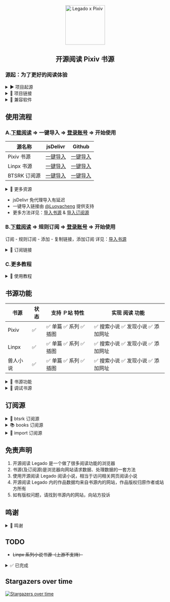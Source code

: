 <div align="center">
<img width="125" height="125" src="doc/pic/Legado-Pixiv.png" alt="Legado x Pixiv"/>

## 开源阅读 Pixiv 书源
</div>

### 源起：为了更好的阅读体验
<details><summary> ▶️ 项目起源 </summary>

- Pixiv 小说功能不够完善，阅读体验不佳
- 多数第三方 APP 没有优化小说阅读功能
- [阅读 3.0 ](https://github.com/gedoor/legado) 可以自定义书源，阅读体验较好
</details>


<details><summary> 🔗 项目链接 </summary>

### 项目链接
| 书源项目 | 链接                                          |
| ------ | -------------------------------------------- |
| 本项目　 | https://github.com/windyhusky/PixivSource    |
| 备份项目 | https://codeberg.org/DowneyRem/PixivSource   |
| TS重构版 | https://github.com/eigeen/PixivSourceProject |
</details>


<details><summary> 📖 兼容软件 </summary>

### 兼容软件
| 书源　　 | 阅读 Beta    | 源阅 Test Flight |
| ------- | ---------- | --------------- |
| 小说书源 | 3.25.0527   | 1.0 (112)       |
| 小说备用 | 3.23.0503?  | 1.0 (112)       |
- 详见：[下载阅读](./doc/Download.md)
</details>

## 使用流程
### A.[下载阅读](./doc/Download.md) => 一键导入 => [登录账号](./doc/Pixiv.md) => 开始使用
| 源名称 | jsDelivr | Github |
|------ | -------- | ------ |
| Pixiv 书源   | [一键导入](https://loyc.xyz/b/cdx.html?src=legado://import/importonline?src=https://cdn.jsdelivr.net/gh/windyhusky/PixivSource@main/pixiv.json) | [一键导入](https://loyc.xyz/b/cdx.html?src=legado://import/importonline?src=https://raw.githubusercontent.com/windyhusky/PixivSource/main/pixiv.json) |
| Linpx 书源   | [一键导入](https://loyc.xyz/b/cdx.html?src=legado://import/importonline?src=https://cdn.jsdelivr.net/gh/windyhusky/PixivSource@main/linpx.json) | [一键导入](https://loyc.xyz/b/cdx.html?src=legado://import/importonline?src=https://raw.githubusercontent.com/windyhusky/PixivSource/main/linpx.json) |
| BTSRK 订阅源 | [一键导入](https://loyc.xyz/b/cdx.html?src=legado://import/importonline?src=https://cdn.jsdelivr.net/gh/windyhusky/PixivSource@main/btsrk.json) | [一键导入](https://loyc.xyz/b/cdx.html?src=legado://import/importonline?src=https://raw.githubusercontent.com/windyhusky/PixivSource/main/btsrk.json) |

<details><summary> 🔗 更多资源 </summary>

| 源名称 | jsDelivr | Github |
|------ | -------- | ------ |
| 通用书源 | [一键导入](https://loyc.xyz/b/cdx.html?src=legado://import/importonline?src=https://cdn.jsdelivr.net/gh/windyhusky/PixivSource@main/normal.json) | [一键导入](https://loyc.xyz/b/cdx.html?src=legado://import/importonline?src=https://raw.githubusercontent.com/windyhusky/PixivSource/main/normal.json) |
| 书源分享 订阅源 | [一键导入](https://loyc.xyz/b/cdx.html?src=legado://import/importonline?src=https://cdn.jsdelivr.net/gh/windyhusky/PixivSource@main/books.json)  | [一键导入](https://loyc.xyz/b/cdx.html?src=legado://import/importonline?src=https://raw.githubusercontent.com/windyhusky/PixivSource/main/books.json) |
| Import 订阅源 | [一键导入](https://loyc.xyz/b/cdx.html?src=legado://import/importonline?src=https://cdn.jsdelivr.net/gh/windyhusky/PixivSource@main/import.json) | [一键导入](https://loyc.xyz/b/cdx.html?src=legado://import/importonline?src=https://raw.githubusercontent.com/windyhusky/PixivSource/main/import.json) |
| Pixiv 目录规则 | [一键导入](https://loyc.xyz/b/cdx.html?src=legado://import/textTocRule?src=https://cdn.jsdelivr.net/gh/windyhusky/PixivSource@main/pixivToc.json) | [一键导入](https://loyc.xyz/b/cdx.html?src=legado://import/textTocRule?src=https://raw.githubusercontent.com/windyhusky/PixivSource/main/pixivToc.json) |
</details>


- jsDelivr 免代理导入有延迟
- 一键导入链接由 [@Luoyacheng](https://github.com/Luoyacheng)  提供支持
- 更多方法详见：[导入书源](./doc/ImportBookSource.md) & [导入订阅源](./doc/ImportRssSource.md)


### B.[下载阅读](./doc/Download.md) => 规则订阅 => [登录账号](./doc/Pixiv.md) => 开始使用
订阅 - 规则订阅 - 添加 - 复制链接，添加订阅
详见：[导入书源](./doc/ImportBookSource.md)
<details><summary> 🔗 订阅链接 </summary>

| 源名称 | jsDelivr | Github |
|------ | --------- | ------ |
| Pixiv 书源   | [订阅链接](https://cdn.jsdelivr.net/gh/windyhusky/PixivSource@main/pixiv.json) | [订阅链接](https://raw.githubusercontent.com/windyhusky/PixivSource/main/pixiv.json) |
| Linpx 书源   | [订阅链接](https://cdn.jsdelivr.net/gh/windyhusky/PixivSource@main/linpx.json)  | [订阅链接](https://raw.githubusercontent.com/windyhusky/PixivSource/main/linpx.json) |
| BTSRK 订阅源 | [订阅链接](https://cdn.jsdelivr.net/gh/windyhusky/PixivSource@main/btsrk.json)  | [订阅链接](https://raw.githubusercontent.com/windyhusky/PixivSource/main/btsrk.json) |
| Books 订阅源 | [订阅链接](https://cdn.jsdelivr.net/gh/windyhusky/PixivSource@main/books.json)  | [订阅链接](https://raw.githubusercontent.com/windyhusky/PixivSource/main/books.json) |

- jsDelivr 免代理导入有延迟
</details>

### C.更多教程
<details><summary> 📌 使用教程 </summary>

> ### 0. [阅读是什么软件？阅读简介](./doc/ReadMe.md)
> ### 0. [下载 开源阅读 Legado](./doc/Download.md)
> ### 1. [阅读使用教程（太长不看版）](./doc/TooLongToRead.md)
>> #### 1.1 [Pixiv 书源的导入与使用](./doc/Pixiv.md)
>> #### 1.2 [Linpx 书源的导入与使用](./doc/Linpx.md)
>> #### 1.3 [兽人控小说站 书源的导入与使用](./doc/FurryNovel.md)
>> #### 1.4 搜索小说、查看订阅，畅享阅读
> ### 2. [添加远程书籍](./doc/RemoteBooks.md)，畅享阅读
> ### 3. [设置 Webdav 备份](./doc/WebdavBackup.md)
> ### 4. [故障排查与处理](./doc/TroubleShoot.md)
#### 此处教程由 [@FurryReading](https://t.me/FurryReading) 提供
</details>




## 书源功能
| 书源     | 状态 | 支持 Ｐ站 特性 | 实现 阅读 功能 |
| ------- | ---- | --------- | ------- |
| Pixiv   |  ✅  | ✅ 单篇 ✅ 系列 ✅ 插图 | ✅ 搜索小说 ✅ 发现小说  ✅ 添加网址 |
| Linpx   |  ✅  | ✅ 单篇 ✅ 系列 ✅ 插图 | ✅ 搜索小说 ✅ 发现小说  ✅ 添加网址 |
| 兽人小说  |  ✅  | ✅ 单篇 ✅ 系列 ✅ 插图 | ✅ 搜索小说 ✅ 发现小说  ✅ 添加网址 |

<details><summary> 📖 书源功能 </summary>

<details><summary> 🅿️ Ｐ站特性 </summary>

### 🅿️ 已支持 Pixiv 特性
- ✅ 单篇小说【单篇完结作品】
- ✅ 系列小说【系列连载作品】
- <details><summary> ⭐️ 小说收藏 </summary>

  #### 1.收藏类功能
  - ⭐️ 关注作者（最新小说）
    - 发现：✅ 查看关注作者的最新小说
    - 登录界面：✅ 关注作者 ✅ 取消关注
  - 📃 追更列表 
    - 发现：✅ 查看追更列表 
    - 登录界面：✅ 加入追更 ✅ 取消追更
  - ❤️ 收藏小说
    - 发现：✅ 查看收藏（公开 & 私密）✅ 查看他人收藏
    - 登录界面：✅ 加入收藏 ✅ 取消收藏
    - 登录界面：✅ 收藏系列 ✅ 取消收藏系列（特色功能）
  - 🏷️ 小说书签
    - 发现：✅ 查看书签（第1页）
    - 登录界面：✅ 加入书签 ✅ 删除书签（未启用）
  </details>

- <details><summary> ↩️ 小说互动 </summary>
  
  #### 2.互动类功能
  - 💬 章节评论
    - 章节正文：✅ 查看评论
    - 登录界面：✅ 发送评论 ✅ 删除评论
  - 📃 小说投票
    - 章节正文：✅ 查看投票
    - 登录界面：☑️ 进行投票（未启用）
  </details>

- <details><summary> 💯 小说推荐 </summary>
  
  #### 3.推荐类功能
  - 💯 推荐小说
  - 🔍 发现小说
  - 🏠 首页小说
  - <details><summary> 🆕 最新 企划 约稿 </summary>
  
    - ✅ R18 小说
    - ✅ 一般小说（默认隐藏）
      >（可在书源设置中修改 `SHOW_GENERAL_NEW` )，更改后需要在发现页面刷新分类（发现：长按"Pixiv"，刷新）
    </details>

  - <details><summary> 👑 小说排行 </summary>
  
    - ✅ R18 小说排行榜
    - ✅ 一般小说排行榜（默认隐藏）
      > (可在书源设置中修改 `SHOW_GENERAL_RANK` )，更改后需要在发现页面刷新分类（发现：长按"Pixiv"，刷新）
    </details>

  - <details><summary> 🔥 原创热门 </summary>

    - ✅ R18 小说热门分类（默认隐藏）
    - ✅ 一般小说热门分类（默认隐藏）
      >（可在书源设置中修改 `SHOW_GENERAL_GENRE` `SHOW_GENERAL_GENRE` )，更改后需要在发现页面刷新分类（发现：长按"Pixiv"，刷新）
    </details>
  </details>

- <details><summary> 🔧 小说工具（标记符号） </summary>
  
  #### 4.小说标记符号
  - ✅ 完美支持的标记符
    - ✅ `[uploadedimage:自动生成ID]` 通过上传图片添加插画
    - ✅ `[pixivimage:作品ID-序号]` 通过作品ID添加插画
  - ☑️ 受阅读功能限制，无法完美支持的标记符
    - ☑️ `[newpage]` 分页
    - ☑️ `[chapter:章节名称]` 添加本章标题
    - ☑️ `[jump:链接目标的页面编号]` 页面跳转
    - ☑️ `[[jumpuri:标题 > 链接目标的URL]]` 添加超链接
    - ☑️ `[[rb:汉字 > 注音]]` 添加注音
      > 使用括号注音：`[[rb:汉字 > 注音]]` => `汉字（注音）`
    - ☑️ `汉字《注音》`选择`置き換える`后，Pixiv 会转换成`[[rb:汉字 > 注音]]`
      > 当`注音`位置是汉字时，默认恢复被替换的书名号：`[[rb:汉字 > 注音]]` => `汉字《注音》`
      > 
      > 默认开启，可在书源设置中修改 `REPLACE_TITLE_MARKS`
  - 🈚️ 不支持的标记符
  </details>
</details>


<details><summary> 📖 阅读功能 </summary>

### 📖 已实现阅读功能
- <details><summary> 🔍 搜索小说 </summary>

    - 🔍 常规搜索（默认同时搜索小说名称、标签、作者）
    - 🀄️ 繁简通搜（支持：小说名称、标签）
    - 👤 作者专搜（格式：`@作者名称`）
      - 搜索作者时不进行繁简转换
    - #️⃣ 标签专搜（格式：`#标签` `#小说名称`）
      - ⏬ 字数过滤（格式：`关键词 + 空格 + 字数3k`）
        - 字数限制规则：`3k 3k5 3w 3w5`
        - 例如：`校园 字数3k` `校园 纯爱 字数3k`
  </details>

- <details><summary> ⭐️ 发现小说 </summary>

  - ⭐️ 常规发现
  - 🆙 更新书源、订阅源
  - 📌 喜欢标签（自定义）
  - ❤️ 他人收藏（自定义）
  </details>

- <details><summary> 🔗 添加网址 </summary>

  - ✅ 单篇链接 ✅ 系列链接
  - ✅ 支持同时添加多条网址链接
  </details>

- <details><summary> 🌐 订阅源 </summary>

  - ✅ 添加小说到书架
  - ✅ 导入书源/更新书源
  - ✅ 登录界面（部分功能同下）
  </details>
  
- <details><summary> 🚩 登录界面 </summary>

  - 账号：✅ 登录 ✅ 退出 ✅ 设置
  - 书源：✅ 更新 ✅ 指南 ✅ 反馈
  - 单篇：✅ 收藏 ✅ 评论 ✅ 分享
  - 系列：✅ 追更 ✅ 收藏 ✅ 分享
  - 评论：✅ 发送 ✅ 删除 ✅ 获取（正文）
  - 作者：✅ 关注 ✅ 拉黑 ✅ 屏蔽（本地）
  </details>
</details>


<details><summary> 📌 特色功能 </summary>

### 📌 书源特色功能
#### 📚 小说功能
- 🚫 屏蔽小说（搜索、发现、添加网址、订阅源）：
  - 🚫 屏蔽作者：显示/屏蔽 指定作者的全部小说（本地）
  - 🚫 屏蔽内容：显示/屏蔽 指定标签/描述小说（本地）
  - 🚫 屏蔽收藏：显示/屏蔽 已经收藏/追更小说（本地）
- 🔍 高级搜索：
  - 🀄️ 繁简通搜 👤 作者专搜 #️⃣ 标签专搜
- ⭐️ 自定义发现：
  - ⚙️ 发现设置 📌 喜欢标签 ❤️ 他人收藏
- ❤️ 收藏小说：
  - ❤️ 收藏系列 🖤 取消收藏系列

#### 📌 书源、订阅源功能
  - ⚙️ 设置按钮（登录界面）
  - 🆙 更新书源、订阅源
  - ➕ 添加小说至书架
</details>


<details><summary> ⚙️ 书源设置 </summary>

### ⚙️ 书源功能设置
#### 1.书源设置
- <details><summary> 1️⃣ 常规设置 </summary>
  ⚙️ 常规设置：打开小说 - 菜单 - 登录 - 点击下方按钮
  
  | 书源设置　　 | 默认状态 | 常量名称　　           | 作用 |
  | ---------- | ------ | --------------------- | --- |
  | 繁简通搜　　 | ✅ 开启 | `CONVERT_CHINESE`     | 搜索 |
  | 搜索作者　　 | ✅ 开启 | `SEARCH_AUTHOR`       | 搜索 |
  | 显示收藏小说 | ✅ 开启 | `SHOW_LIKE_NOVELS`    | 搜索 |
  | 显示追更系列 | ✅ 开启 | `SHOW_WATCHED_SERIES` | 搜索 |
  | 　　　　　　 |  |  |  |
  | 更多简介　　 | ⭕ 关闭 | `MORE_INFORMATION`    | 详情 |
  | 更新时间　　 | ✅ 开启 | `SHOW_UPDATE_TIME`    | 目录 |
  | 原始链接　　 | ✅ 开启 | `SHOW_ORIGINAL_LINK`  | 目录 |
  | 恢复书名号　 | ✅ 开启 | `REPLACE_TITLE_MARKS` | 正文 |
  | 显示描述　　 | ✅ 开启 | `SHOW_CAPTIONS`       | 正文 |
  | 显示评论　　 | ✅ 开启 | `SHOW_COMMENTS`       | 正文 | 
  | 　　　　　　 |  |  |  |
  | 快速模式　　 | ⭕ 关闭 | `FAST`                | 全局 |
  | 调试模式　　 | ⭕ 关闭 | `DEBUG`               | 全局 |
  
  - 显示收藏、显示追更：
    - 显示收藏小说：搜索结果显示已收藏单篇小说
    - 显示追更小说：搜索结果显示已追更系列小说
  
  - 快速模式：
    - 繁简通搜、更新时间、原始链接、显示评论，对搜索速度稍有影响
    - 搜索默认搜索作者，对搜索速度有很大影响
    - 开启时，上述功能默认关闭
    - 关闭时，上述功能默认还原到开启前的状态
  </details>

- <details><summary> 2️⃣ 发现设置 </summary>
  
  ⚙️ 发现设置：编辑书源 - 基本 - 变量说明 - 修改并保存
  - ⚠️ 修改时，请修改`true` 为 `false`，或相反
  - ⚠️ 每次更新书源后，需要重新修改发现设置
  
  | 书源发现设置    | 默认状态 | 对应常量名称           | 作用 |
  | ------------ | ------ | -------------------- | --- |
  | 最新显示一般小说 | ⭕ 关闭 | `SHOW_GENERAL_NEW`   | 发现 |
  | 排行显示一般小说 | ⭕ 关闭 | `SHOW_GENERAL_RANK`  | 发现 |
  | 热门显示R18小说 | ⭕ 关闭 | `SHOW_R18_GENRE`     | 发现 |
  | 热门显示一般小说 | ⭕ 关闭 | `SHOW_GENERAL_GENRE` | 发现 |

  </details>

- <details><summary> 3️⃣ 发现配置代码 </summary>

  ```
  {
    "SHOW_GENERAL_NEW": false,
    "SHOW_GENERAL_RANK": false,
    "SHOW_R18_GENRE": false,
    "SHOW_GENERAL_GENRE": false
  }
  ```
  </details>

- <details><summary> 4️⃣ 默认配置代码（备用书源） </summary>
  
  ```
  {
    "CONVERT_CHINESE": true,
    "SHOW_UPDATE_TIME": true,
    "MORE_INFORMATION": false,
    "SHOW_ORIGINAL_LINK": true,
    
    "REPLACE_TITLE_MARKS": true,
    "SHOW_CAPTIONS": true,
    "SHOW_COMMENTS": true,
    
    "FAST": true,
    "DEBUG": false,
    
    "SHOW_GENERAL_NEW": false,
    "SHOW_GENERAL_RANK": false,
    "SHOW_R18_GENRE": false,
    "SHOW_GENERAL_GENRE": false
  }
  ```
  </details>


#### 2.设置源变量
- <details><summary> 🔎 筛选发现（兽人小说站 书源）</summary>

  - 1️⃣ 发现 - 长按 **"兽人小说站"** - 编辑 - 右上角菜单 - 设置源变量  
  - 2️⃣ 源变量：输入想筛选的标签，空格间隔（或一行一个），保存
    ```
    中文 原创  纯爱
    ```
  - 3️⃣ 更新：发现 - 长按 **"兽人小说站"** - 刷新 - 查看筛选后的小说
</details>


<details><summary> ⏩ 速率限制 </summary>

### ⏩ 书源请求限制
<details><summary> 🕖 缓存时间：7天 </summary>

#### 1.最大缓存时间
- 书源内部 JsLib 使用 `getAjaxJson() getAjaxAllJson() getWebviewJson() urlIllustOriginal() ` 等，访问网络资源时，会默认写入缓存，最多存放7天
- 后续如果重复请求同一内容，在缓存时间内则不会发送请求，而是直接读取缓存数据，加快请求速度的同时，减少实际请求次数
- 登录界面中的功能使用了 `getPostBody()`，不受此限制
- 获取/刷新目录、获取/刷新评论，会强制更新，不受此限制


- 自定义：编辑书源 - 基本 - JSLib - 修改并保存
```
var cacheSaveSeconds = 7*24*60*60  // 缓存时间7天，可以延长，不建议缩至过短
```
- **每次更新书源后，需要重新设置**
</details>


<details><summary> ⏩ 速率限制：每2s访问3次 </summary>

#### 2.请求速率限制
- 因为上面设置了最大缓存时间，会减少实际的（重复的）网络请求
- ~~此处网络请求速率限制可适当调高~~，但账号因此受限请自负其责


- 自定义：编辑书源 - 基本 - 并发率 - 修改并保存
  ```
  3/2000    2s内访问3次（默认）
  ```
- **每次更新书源后，需要重新设置**
</details>



<details><summary> ⚠️ 正文为空 提示 </summary>

#### 3.无法获取正文时，弹出提示
短时间内请求过多会无法获取正文。 此时弹出窗口，提示：
```
您于X时X分触发 Pixiv 【请求限制】，建议 稍候/重新登录 再继续
```
</details>


<details><summary> ⚠️ 过度访问 提示 </summary>

#### 4.【过度访问】提示修改密码
- 触发 Pixiv 的过度访问后的【3天内】，每4个小时检测1次弹出提示，并推荐修改密码
```
您于X时X分触发 Pixiv 【过度访问】，请修改密码并重新登录。如已修改请忽略
```
</details>
</details>
</details>

<details><summary> 🐞 调试书源 </summary>

###  🐞 调试书源
#### 1.阅读内部调试
我的 - 书源管理 - 编辑书源 - 调试 - 输入内容

| 调试区域 | 输入内容 |
|--------|---------|
| 搜索 | 搜索相应关键词 |
| 发现 | `::https://www.pixiv.net/ajax/top/novel` |
| 详情 | `https://www.pixiv.net/novel/show.php?id=123` |
| 目录 | `++https://www.pixiv.net/novel/show.php?id=123` |
| 正文 | `--https://www.pixiv.net/novel/show.php?id=123` |
</details>
</details>


## 订阅源
<details><summary> 🐲 btsrk 订阅源 </summary>

### 🐲 btsrk 订阅源：快速导入小说网站等订阅
<table>
<th> btsrk 订阅源 </th> <th> 订阅源功能 </th>
<tr>
  <td><a href="https://www.pixiv.net/novel"> 1️⃣ Pixiv 小说</a></td>
  <td  rowspan="3"> ✅ 添加小说<br>✅ 导入书源<br>✅ 登录界面 <br></td>
</tr>
<tr><td><a href="https://www.furrynovel.ink"> 2️⃣ Linpx 林匹克斯</a></td></tr>
<tr><td><a href="https://www.furrynovel.com"> 3️⃣ 兽人控小说站</a></td></tr>

<tr>
  <td><a href="https://furrygames.top/zh-cn/list.html"> 4️⃣ 兽人控游戏索引</a></td>
  <td  rowspan="4">✅ 快速访问<br>🐺 兽人网站</td>
</tr>
<tr><td><a href="https://kemono.games/zh-Hans"> 5️⃣ 兽人控游戏库</a></td></tr>
<tr><td><a href="https://www.furryeventchina.com"> 6️⃣ 兽展日历</a></td></tr>
<tr><td><a href="https://www.furryfusion.net"> 7️⃣ 兽聚汇总</a></td></tr>
</table>
</details>


<details><summary> 📚 books 订阅源 </summary>

### 📚 books 订阅源：快速导入阅读书源、订阅源等资源
| 名称           | 网址链接                                              |
| ------------- | ------------------------------------------------------------ |
| 源仓库　　　　   | https://www.yckceo.com/yuedu/index/index.html                |
| Yiove 书源仓库　| https://shuyuan.yiove.com                                    |
| 喵公子书源管理　 | https://yuedu.miaogongzi.net/gx.html                         |
| 阅读 APP 源　　 | https://legado.aoaostar.com                                  |
| 阅读合集　 　　  | https://flowus.cn/share/923f5a35-6dcf-47d1-b8eb-b9c5ef3ed39b  |
| 聚合搜索        | 诸多搜索引擎 |
| 阅读使用手册    | https://www.yuque.com/legado/wiki |
</details>


<details><summary> 📄 import 订阅源 </summary>

### 📄 import 订阅源 （非本项目的其他资源）
- import 订阅源：导入本项目整理的书源、订阅源等

| 名称         | 相关网址                                                                     |
| ----------- | --------------------------------------------------------------------------- |
| 通用书源　　　 | https://raw.githubusercontent.com/windyhusky/PixivSource/main/normal.json   |
| 聚合搜索　　　 | https://raw.githubusercontent.com/windyhusky/PixivSource/main/books.json    |
| 书源订阅　　　 | https://raw.githubusercontent.com/windyhusky/PixivSource/main/import.json   |
| Pixiv目录规则 | https://raw.githubusercontent.com/windyhusky/PixivSource/main/pixivToc.json |

- **[通用书源](https://github.com/bushixuanqi/book-source)** ：是不世玄奇 为网文网站编写的通用书源，用搜索引擎获取全网小说。
- **[聚合搜索](https://legado.cn/thread-3723-1-1.html)** ：是不世玄奇 制作的聚合多个搜索引擎的订阅源，需要配合 **[通用书源](http://yuedu.miaogongzi.net/gx.html)** 使用。(集入 books 订阅源)
- **[书源订阅](https://gitee.com/feiniao6/yd)** ：是Thomas喲 制作的第三方规则订阅，旨在快速导入书源/订阅源。(已修改)
- **[Pixiv 目录规则](https://akaito.xyz/post/Legado)** ：是[一片痴心俱成灰](https://akaito.xyz/post/Legado) 为 Pixiv 本地小说制作的目录规则
</details>


## 免责声明
1. 开源阅读 Legado 是一个做了很多阅读功能的浏览器
2. 书源(及订阅源)是浏览器向网站请求数据、处理数据的一套方法
3. 使用开源阅读 Legado 阅读小说，相当于访问相关网页阅读小说
4. 开源阅读 Legado 内的作品数据均来自书源内的网站，作品版权归原作者或站方所有
5. 如有版权问题，请找到书源内的网站，向站方投诉


## 鸣谢
<details><summary> 📢 鸣谢 </summary>

- 感谢 [阅读 3.0 ](https://github.com/gedoor/legado) 提供的软件平台
- 感谢 [Linpx](https://github.com/libudu/linpx-web) 提供的 [网站服务](https://www.furrynovel.ink)
- 感谢 [兽人小说站](https://github.com/FurryNovel/Reader) 提供的 [网站服务](https://www.furrynovel.com)
- 感谢 [Pixiv.cat](https://github.com/pixiv-cat/pixivcat-backend) 提供的 [Pixiv 图片代理功能](https://pixiv.cat)
- 感谢 [Jsdelivr](https://www.jsdelivr.com/) 提供的 CDN 加速服务(免代理)
- 感谢 [通用书源](https://github.com/bushixuanqi/book-source) 及 [聚合搜索](https://legado.cn/thread-3723-1-1.html) 提供的添加书架的方法
- 感谢 [书源订阅(非官方仓库)](https://gitee.com/feiniao6/yd) 提供的导入书源、订阅源的方法
- 感谢 [Pixiv-utils](https://github.com/AgMonk/pixiv-utils) 、 [Pixiv go 客户端](https://github.com/NateScarlet/pixiv) 、 [Pixiv-web-api](https://github.com/YieldRay/pixiv-web-api) 整理的 Pixiv Web API
- 感谢 [@Luoyacheng](https://github.com/Luoyacheng) ，从他的 [书源仓库](https://github.com/Luoyacheng/yuedu) 学到了很多方法
- 感谢 [@一片痴心俱成灰](https://akaito.xyz/post/Legado) 提供的 Pixiv (标记符号) 目录规则
- 感谢 [Pixiv Previewer](https://greasyfork.org/zh-CN/scripts/30766-pixiv-previewer) 脚本提供的从 Pixiv 网页获取 csfr token 的方法 
- 感谢 [@Eigeen](https://github.com/eigeen) 使用 [TS 重构了本项目](https://github.com/eigeen/PixivSourceProject
  )，并修复了部分 Bug
- 感谢 [@SuCan127](https://github.com/SuCan127) 测试【源阅】的兼容性
- 感谢 [@DowneyRem](https://github.com/DowneyRem) 提供的教程，这是他的兽人小说分享频道 [@FurryReading](https://t.me/FurryReading)
</details>

## TODO
- ~~Linpx 系列小说书源（上游不支持）~~

<details><summary> ✅ 已完成 </summary>

- ✅ Linpx 订阅源
- ✅ Pixiv 订阅源（使用JS注入，代码来自【聚合搜索】）
- ✅ 兽人控小说站 订阅源
- ✅ Pixiv 书源：关注作者的最新小说 https://github.com/windyhusky/PixivSource/issues/11
- ✅ Linpx 书源：推荐作者的近期小说
- ✅ Pixiv 书源：通过作品ID添加插画
- ✅ Linpx 书源：通过作品ID添加插画（使用 pixiv.cat ）
- ✅ Pixiv 书源：添加网址加入书架；订阅源添加到书架
- ✅ Pixiv 书源：追更列表 https://github.com/windyhusky/PixivSource/issues/14
- ✅ Pixiv 书源：排行榜 https://github.com/windyhusky/PixivSource/issues/13
- ✅ Pixiv 系列小说 书源 
- ✅ Pixiv 书源：完善字数统计 https://github.com/windyhusky/PixivSource/issues/18
- ✅ Pixiv 书源：显示更多信息 https://github.com/windyhusky/PixivSource/issues/17
- ✅ Pixiv & Linpx 书源：添加小说更新时间
- ✅ Pixiv & Linpx 书源：搜索作者
- ✅ import 订阅源：导入其他书源、订阅源
- ✅ Pixiv & Linpx 书源：添加小说章节字数
- ✅ Pixiv 书源：正文尾部加入小说评论
- ✅ Linpx 书源：搜索链接
- ✅ Pixiv & Linpx 书源：添加链接
- ✅ 兽人控小说站 书源
- ✅ 书源发现：更新书源和订阅源
- ✅ 订阅源：导入/更新书源
- ✅ Pixiv 漫画书源：搜索、详情、目录、正文
- ✅ Pixiv & Linpx & 兽人控小说站 书源：繁简通搜
</details>


## Stargazers over time
[![Stargazers over time](https://starchart.cc/windyhusky/PixivSource.svg?variant=adaptive)](https://starchart.cc/windyhusky/PixivSource)

